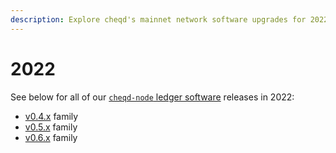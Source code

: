 ```yaml
---
description: Explore cheqd's mainnet network software upgrades for 2022.
---
```


# 2022

See below for all of our [`cheqd-node` ledger software](https://github.com/cheqd/cheqd-node/) releases in 2022:

* [v0.4.x](0.4.x.md) family
* [v0.5.x](0.5.x.md) family
* [v0.6.x](0.6.x.md) family
